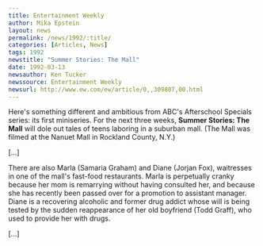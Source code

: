 ```yaml
---
title: Entertainment Weekly
author: Mika Epstein
layout: news
permalink: /news/1992/:title/
categories: [Articles, News]
tags: 1992
newstitle: "Summer Stories: The Mall"  
date: 1992-03-13
newsauthor: Ken Tucker  
newssource: Entertainment Weekly  
newsurl: http://www.ew.com/ew/article/0,,309807,00.html  
---
```


Here's something different and ambitious from ABC's Afterschool Specials series: its first miniseries. For the next three weeks, **Summer Stories: The Mall** will dole out tales of teens laboring in a suburban mall. (The Mall was filmed at the Nanuet Mall in Rockland County, N.Y.)

[...]

There are also Marla (Samaria Graham) and Diane (Jorjan Fox), waitresses in one of the mall's fast-food restaurants. Marla is perpetually cranky because her mom is remarrying without having consulted her, and because she has recently been passed over for a promotion to assistant manager. Diane is a recovering alcoholic and former drug addict whose will is being tested by the sudden reappearance of her old boyfriend (Todd Graff), who used to provide her with drugs.

[...]

